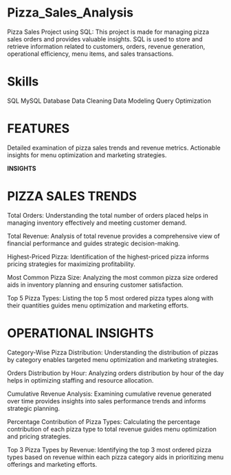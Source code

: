 # Pizza_Sales_Analysis
Pizza Sales Project using SQL: This project is made for managing pizza sales orders and provides valuable insights. SQL is used to store and retrieve information related to customers, orders, revenue generation, operational efficiency, menu items, and sales transactions.


# Skills

SQL MySQL Database Data Cleaning Data Modeling Query Optimization


# FEATURES

Detailed examination of pizza sales trends and revenue metrics.
Actionable insights for menu optimization and marketing strategies.
 
**INSIGHTS**

# PIZZA SALES TRENDS
 

Total Orders: Understanding the total number of orders placed helps in managing inventory effectively 
               and meeting customer demand.
               
Total Revenue: Analysis of total revenue provides a comprehensive view of financial performance 
               and guides strategic decision-making.
               
Highest-Priced Pizza: Identification of the highest-priced pizza informs pricing strategies for 
                      maximizing profitability.
                      
Most Common Pizza Size: Analyzing the most common pizza size ordered aids in inventory planning and 
                        ensuring customer satisfaction.
                        
Top 5 Pizza Types: Listing the top 5 most ordered pizza types along with their quantities guides menu 
                   optimization and marketing efforts.
                   
 
# OPERATIONAL INSIGHTS
 
Category-Wise Pizza Distribution: Understanding the distribution of pizzas by category enables targeted menu 
                                  optimization and marketing strategies.
                                  
Orders Distribution by Hour: Analyzing orders distribution by hour of the day helps in optimizing staffing 
                             and resource allocation.
                             
Cumulative Revenue Analysis: Examining cumulative revenue generated over time provides insights into sales 
                              performance trends and informs strategic planning.
                              
Percentage Contribution of Pizza Types: Calculating the percentage contribution of each pizza type to total 
                                        revenue guides menu optimization and pricing strategies.
                                        
Top 3 Pizza Types by Revenue: Identifying the top 3 most ordered pizza types based on revenue within each pizza 
                                category aids in prioritizing menu offerings and marketing efforts.
